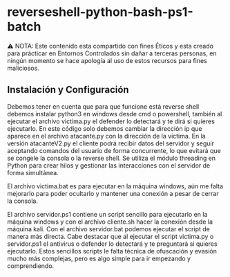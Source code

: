 # reverseshell-python-bash-ps1-batch
⚠️ NOTA: Este contenido esta compartido con fines Éticos y esta creado para prácticar en Entornos Controlados sin dañar a terceras personas, en ningún momento se hace apología al uso de estos recursos para fines maliciosos.
## Instalación y Configuración
Debemos tener en cuenta que para que funcione está reverse shell debemos instalar python3 en windows desde cmd o powershell, también al ejecutar el archivo victima.py el defender lo detectará y te dirá si quieres ejecutarlo.
En este código solo debemos cambiar la dirección ip que aparece en el archivo atacante.py con la dirección de la victima.
En la versión atacanteV2.py el cliente podrá recibir datos del servidor y seguir aceptando comandos del usuario de forma concurrente, lo que evitará que se congele la consola o la reverse shell. Se utiliza el módulo threading en Python para crear hilos y gestionar las interacciones con el servidor de forma simultánea.

El archivo victima.bat es para ejecutar en la máquina windows, aún me falta mejorarlo para poder ocultarlo y mantener una conexión a pesar de cerrar la consola.

El archivo servidor.ps1 contiene un script sencillo para ejecutarlo en la máquina windows y con el archivo cliente.sh hacer la conexión desde la máquina kali. Con el archivo servidor.bat podemos ejecutar el script de manera más directa. Cabe destacar que al ejecutar el script victima.py o servidor.ps1 el antivirus o defender lo detectará y te preguntará si quieres ejecutarlo.
Estos sencillos scripts le falta técnica de ofuscación y evasión mucho más complejas, pero es algo simple para ir empezando y comprendiendo.
